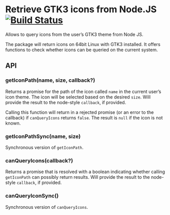 # Retrieve GTK3 icons from Node.JS [![Build Status](https://travis-ci.org/jGleitz/get-gtk-icon.svg?branch=master)](https://travis-ci.org/jGleitz/get-gtk-icon)

Allows to query icons from the user’s GTK3 theme from Node JS.

The package will return icons on 64bit Linux with GTK3 installed. It offers functions to check whether icons can be queried on the current system.

## API

### getIconPath(name, size, callback?)

Returns a promise for the path of the icon called `name` in the current user’s icon theme. The icon will be selected based on the desired `size`.
Will provide the result to the node-style `callback`, if provided.

Calling this function will return in a rejected promise (or an error to the callback) if `canQueryIcons` returns `false`. The result is `null` if the icon is not known.

### getIconPathSync(name, size)

Synchronous version of `getIconPath`.

### canQueryIcons(callback?)

Returns a promise that is resolved with a boolean indicating whether calling `getIconPath` can possibly return results. Will provide the result to the node-style `callback`, if provided.


### canQueryIconSync()

Synchronous version of `canQueryIcons`.
